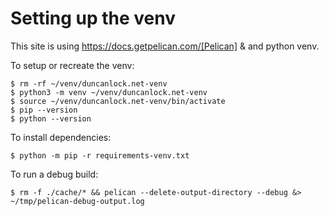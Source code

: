 # Setting up the venv

This site is using https://docs.getpelican.com/[Pelican] & and python venv.

To setup or recreate the venv:

```console
$ rm -rf ~/venv/duncanlock.net-venv
$ python3 -m venv ~/venv/duncanlock.net-venv
$ source ~/venv/duncanlock.net-venv/bin/activate
$ pip --version
$ python --version
```

To install dependencies:

```console
$ python -m pip -r requirements-venv.txt
```

To run a debug build:

```console
$ rm -f ./cache/* && pelican --delete-output-directory --debug &> ~/tmp/pelican-debug-output.log
```
